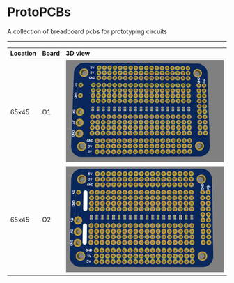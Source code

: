 # ProtoPCBs
 A collection of breadboard pcbs for prototyping circuits
___
| Location | Board | 3D view |
|:--|:--|:--|
| 65x45| O1 |  ![64x46 O1](65x45/O1/Photos/65X45_O1_3D.PNG)|
| 65x45| O2 |  ![64x46 O2](65x45/O2/Photos/65X45_O2_3D.PNG)|
